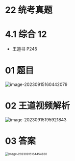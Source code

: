# 22 统考真题



# 4.1 综合 12

* 王道书 P245



# 01 题目

<img src="https://cvp.oss-cn-shanghai.aliyuncs.com/picgo/202309151604186.png" alt="image-20230915160442079"  />



# 02 王道视频解析

![image-20230915195921843](https://cvp.oss-cn-shanghai.aliyuncs.com/picgo/202309151959194.png)



# 03 答案

<img src="https://cvp.oss-cn-shanghai.aliyuncs.com/picgo/202309151644916.png" alt="image-20230915164454830" style="zoom: 67%;" />